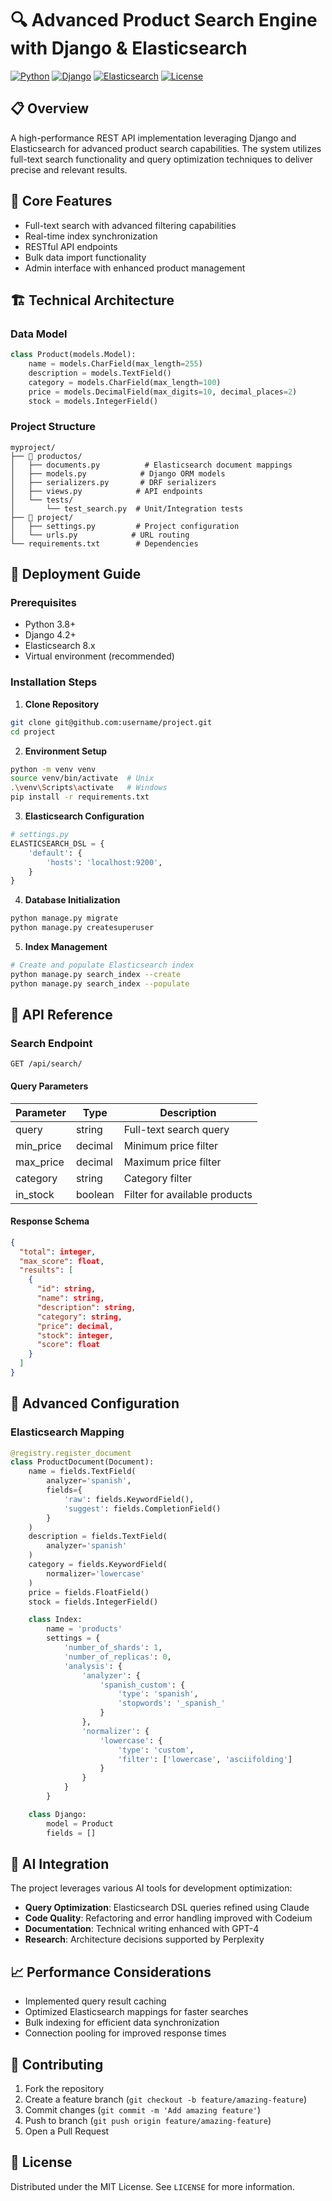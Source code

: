 # 🔍 Advanced Product Search Engine with Django & Elasticsearch

[![Python](https://img.shields.io/badge/Python-3.8%2B-blue.svg)](https://www.python.org/downloads/)
[![Django](https://img.shields.io/badge/Django-4.2%2B-green.svg)](https://www.djangoproject.com/)
[![Elasticsearch](https://img.shields.io/badge/Elasticsearch-8.x-yellow.svg)](https://www.elastic.co/)
[![License](https://img.shields.io/badge/License-MIT-purple.svg)](LICENSE)

## 📋 Overview
A high-performance REST API implementation leveraging Django and Elasticsearch for advanced product search capabilities. The system utilizes full-text search functionality and query optimization techniques to deliver precise and relevant results.

## 🎯 Core Features
- Full-text search with advanced filtering capabilities
- Real-time index synchronization
- RESTful API endpoints
- Bulk data import functionality
- Admin interface with enhanced product management

## 🏗️ Technical Architecture

### Data Model
```python
class Product(models.Model):
    name = models.CharField(max_length=255)
    description = models.TextField()
    category = models.CharField(max_length=100)
    price = models.DecimalField(max_digits=10, decimal_places=2)
    stock = models.IntegerField()
```

### Project Structure
```
myproject/
├── 📁 productos/
│   ├── documents.py          # Elasticsearch document mappings
│   ├── models.py            # Django ORM models
│   ├── serializers.py       # DRF serializers
│   ├── views.py            # API endpoints
│   └── tests/
│       └── test_search.py  # Unit/Integration tests
├── 📁 project/
│   ├── settings.py         # Project configuration
│   └── urls.py            # URL routing
└── requirements.txt        # Dependencies
```

## 🚀 Deployment Guide

### Prerequisites
- Python 3.8+
- Django 4.2+
- Elasticsearch 8.x
- Virtual environment (recommended)

### Installation Steps

1. **Clone Repository**
```bash
git clone git@github.com:username/project.git
cd project
```

2. **Environment Setup**
```bash
python -m venv venv
source venv/bin/activate  # Unix
.\venv\Scripts\activate   # Windows
pip install -r requirements.txt
```

3. **Elasticsearch Configuration**
```python
# settings.py
ELASTICSEARCH_DSL = {
    'default': {
        'hosts': 'localhost:9200',        
    }
}
```

4. **Database Initialization**
```bash
python manage.py migrate
python manage.py createsuperuser
```

5. **Index Management**
```bash
# Create and populate Elasticsearch index
python manage.py search_index --create
python manage.py search_index --populate
```

## 🔌 API Reference

### Search Endpoint
`GET /api/search/`

#### Query Parameters
| Parameter    | Type    | Description                          |
|-------------|---------|--------------------------------------|
| query       | string  | Full-text search query               |
| min_price   | decimal | Minimum price filter                 |
| max_price   | decimal | Maximum price filter                 |
| category    | string  | Category filter                      |
| in_stock    | boolean | Filter for available products        |

#### Response Schema
```json
{
  "total": integer,
  "max_score": float,
  "results": [
    {
      "id": string,
      "name": string,
      "description": string,
      "category": string,
      "price": decimal,
      "stock": integer,
      "score": float
    }
  ]
}
```

## 🔧 Advanced Configuration

### Elasticsearch Mapping
```python
@registry.register_document
class ProductDocument(Document):
    name = fields.TextField(
        analyzer='spanish',
        fields={
            'raw': fields.KeywordField(),
            'suggest': fields.CompletionField()
        }
    )
    description = fields.TextField(
        analyzer='spanish'
    )
    category = fields.KeywordField(
        normalizer='lowercase'
    )
    price = fields.FloatField()
    stock = fields.IntegerField()

    class Index:
        name = 'products'
        settings = {
            'number_of_shards': 1,
            'number_of_replicas': 0,
            'analysis': {
                'analyzer': {
                    'spanish_custom': {
                        'type': 'spanish',
                        'stopwords': '_spanish_'
                    }
                },
                'normalizer': {
                    'lowercase': {
                        'type': 'custom',
                        'filter': ['lowercase', 'asciifolding']
                    }
                }
            }
        }

    class Django:
        model = Product
        fields = []
```

## 🤖 AI Integration
The project leverages various AI tools for development optimization:
- **Query Optimization**: Elasticsearch DSL queries refined using Claude
- **Code Quality**: Refactoring and error handling improved with Codeium
- **Documentation**: Technical writing enhanced with GPT-4
- **Research**: Architecture decisions supported by Perplexity

## 📈 Performance Considerations
- Implemented query result caching
- Optimized Elasticsearch mappings for faster searches
- Bulk indexing for efficient data synchronization
- Connection pooling for improved response times

## 🤝 Contributing
1. Fork the repository
2. Create a feature branch (`git checkout -b feature/amazing-feature`)
3. Commit changes (`git commit -m 'Add amazing feature'`)
4. Push to branch (`git push origin feature/amazing-feature`)
5. Open a Pull Request

## 📄 License
Distributed under the MIT License. See `LICENSE` for more information.
